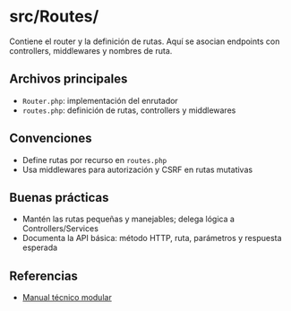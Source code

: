 
# src/Routes/

Contiene el router y la definición de rutas. Aquí se asocian endpoints con controllers, middlewares y nombres de ruta.

## Archivos principales

- `Router.php`: implementación del enrutador
- `routes.php`: definición de rutas, controllers y middlewares

## Convenciones

- Define rutas por recurso en `routes.php`
- Usa middlewares para autorización y CSRF en rutas mutativas

## Buenas prácticas

- Mantén las rutas pequeñas y manejables; delega lógica a Controllers/Services
- Documenta la API básica: método HTTP, ruta, parámetros y respuesta esperada

## Referencias

- [Manual técnico modular](../../docs/INDEX.md)
